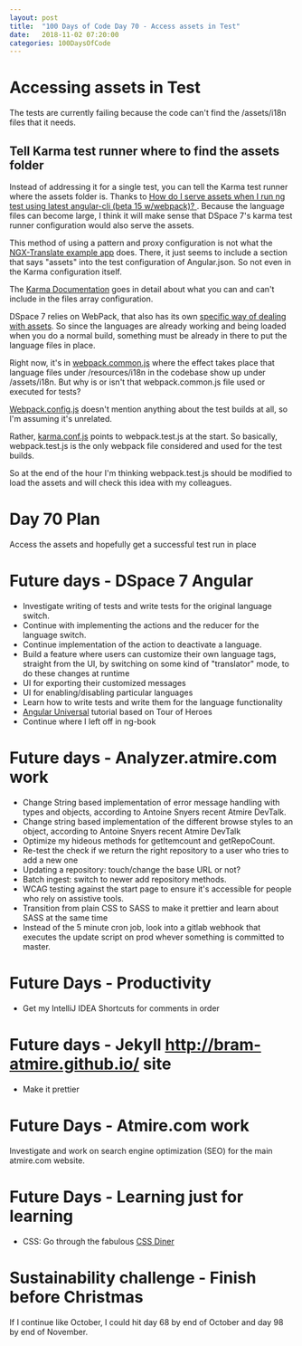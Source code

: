 ```yaml
---
layout: post
title:  "100 Days of Code Day 70 - Access assets in Test"
date:   2018-11-02 07:20:00
categories: 100DaysOfCode
---
```


# Accessing assets in Test

The tests are currently failing because the code can't find the /assets/i18n files that it needs.

## Tell Karma test runner where to find the assets folder

Instead of addressing it for a single test, you can tell the Karma test runner where the assets folder is.
Thanks to [How do I serve assets when I run ng test using latest angular-cli (beta 15 w/webpack)?
](https://stackoverflow.com/questions/40088462/how-do-i-serve-assets-when-i-run-ng-test-using-latest-angular-cli-beta-15-w-web). Because the language files can become large, I think it will make sense that DSpace 7's karma test runner configuration would also serve the assets.

This method of using a pattern and proxy configuration is not what the [NGX-Translate example app](https://github.com/ngx-translate/example/blob/master/angular.json#L72) does. There, it just seems to include a section that says "assets" into the test configuration of Angular.json. So not even in the Karma configuration itself.

The [Karma Documentation](http://karma-runner.github.io/3.0/config/files.html) goes in detail about what you can and can't include in the files array configuration.

DSpace 7 relies on WebPack, that also has its own [specific way of dealing with assets](https://webpack.js.org/guides/asset-management/).
So since the languages are already working and being loaded when you do a normal build, something must be already in there to put the language files in place.

Right now, it's in [webpack.common.js](https://github.com/DSpace/dspace-angular/blob/master/webpack/webpack.common.js#L98) where the effect takes place that language files under /resources/i18n in the codebase show up under /assets/i18n. But why is or isn't that webpack.common.js file used or executed for tests?

[Webpack.config.js](https://github.com/DSpace/dspace-angular/blob/master/webpack.config.js) doesn't mention anything about the test builds at all, so I'm assuming it's unrelated.

Rather, [karma.conf.js](https://github.com/DSpace/dspace-angular/blob/master/karma.conf.js#L7) points to webpack.test.js at the start. So basically, webpack.test.js is the only webpack file considered and used for the test builds.

So at the end of the hour I'm thinking webpack.test.js should be modified to load the assets and will check this idea with my colleagues. 

# Day 70 Plan

Access the assets and hopefully get a successful test run in place

# Future days - DSpace 7 Angular

* Investigate writing of tests and write tests for the original language switch.
* Continue with implementing the actions and the reducer for the language switch.
* Continue implementation of the action to deactivate a language.
* Build a feature where users can customize their own language tags, straight from the UI, by switching on some kind of "translator" mode, to do these changes at runtime
* UI for exporting their customized messages
* UI for enabling/disabling particular languages
* Learn how to write tests and write them for the language functionality
* [Angular Universal](https://angular.io/guide/universal) tutorial based on Tour of Heroes
* Continue where I left off in ng-book

# Future days - Analyzer.atmire.com work

* Change String based implementation of error message handling with types and objects, according to Antoine Snyers recent Atmire DevTalk.
* Change string based implementation of the different browse styles to an object, according to Antoine Snyers recent Atmire DevTalk
* Optimize my hideous methods for getItemcount and getRepoCount.
* Re-test the check if we return the right repository to a user who tries to add a new one
* Updating a repository: touch/change the base URL or not?
* Batch ingest: switch to newer add repository methods.
* WCAG testing against the start page to ensure it's accessible for people who rely on assistive tools.
* Transition from plain CSS to SASS to make it prettier and learn about SASS at the same time
* Instead of the 5 minute cron job, look into a gitlab webhook that executes the update script on prod whever something is committed to master.

# Future Days - Productivity

* Get my IntelliJ IDEA Shortcuts for comments in order

# Future days - Jekyll http://bram-atmire.github.io/ site

* Make it prettier

# Future Days - Atmire.com work

Investigate and work on search engine optimization (SEO) for the main atmire.com website.

# Future Days - Learning just for learning

* CSS: Go through the fabulous [CSS Diner](https://flukeout.github.io/)

# Sustainability challenge - Finish before Christmas

If I continue like October, I could hit day 68 by end of October and day 98 by end of November.